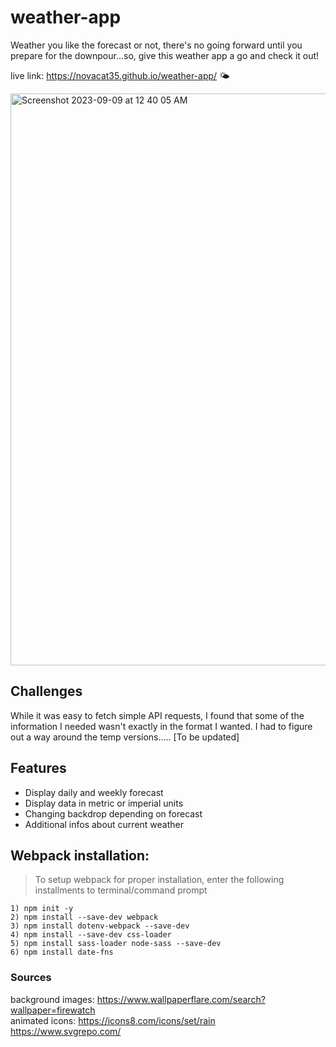 # weather-app
Weather you like the forecast or not, there's no going forward until you prepare for the downpour...so, give this weather app a go and check it out!

live link: https://novacat35.github.io/weather-app/ 🌤️

<img width="915" alt="Screenshot 2023-09-09 at 12 40 05 AM" src="https://github.com/NovaCat35/weather-app/assets/54908064/e9285ebc-326c-46ec-b437-b9c21b359ce8">

## Challenges
While it was easy to fetch simple API requests, I found that some of the information I needed wasn't exactly in the format I wanted. I had to figure out a way around the temp versions..... [To be updated]

## Features
- Display daily and weekly forecast
- Display data in metric or imperial units
- Changing backdrop depending on forecast
- Additional infos about current weather

## Webpack installation:
> To setup webpack for proper installation, enter the following installments to terminal/command prompt

```
1) npm init -y
2) npm install --save-dev webpack
3) npm install dotenv-webpack --save-dev
4) npm install --save-dev css-loader
5) npm install sass-loader node-sass --save-dev
6) npm install date-fns
```

### Sources
background images: https://www.wallpaperflare.com/search?wallpaper=firewatch
<br>
animated icons: https://icons8.com/icons/set/rain
https://www.svgrepo.com/